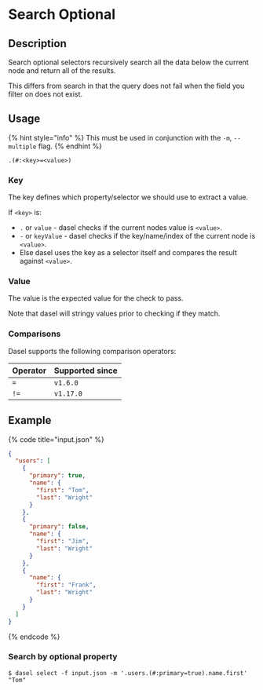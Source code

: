 # Search Optional

## Description

Search optional selectors recursively search all the data below the current node and return all of the results.

This differs from search in that the query does not fail when the field you filter on does not exist.

## Usage

{% hint style="info" %}
This must be used in conjunction with the `-m`, `--multiple` flag.
{% endhint %}

```shell
.(#:<key>=<value>)
```

### Key

The key defines which property/selector we should use to extract a value.

If `<key>` is:

* `.` or `value` - dasel checks if the current nodes value is `<value>`.
* `-` or `keyValue` - dasel checks if the key/name/index of the current node is `<value>`.
* Else dasel uses the key as a selector itself and compares the result against `<value>`.

### Value

The value is the expected value for the check to pass.

Note that dasel will stringy values prior to checking if they match.

### Comparisons

Dasel supports the following comparison operators:

| Operator | Supported since |
| -------- | --------------- |
| `=`      | `v1.6.0`        |
| `!=`     | `v1.17.0`       |

## Example

{% code title="input.json" %}
```json
{
  "users": [
    {
      "primary": true,
      "name": {
        "first": "Tom",
        "last": "Wright"
      }
    },
    {
      "primary": false,
      "name": {
        "first": "Jim",
        "last": "Wright"
      }
    },
    {
      "name": {
        "first": "Frank",
        "last": "Wright"
      }
    }
  ]
}
```
{% endcode %}

### Search by optional property

```shell
$ dasel select -f input.json -m '.users.(#:primary=true).name.first'
"Tom"
```

